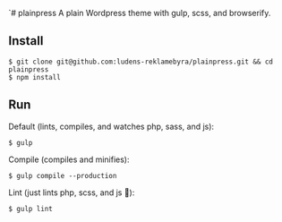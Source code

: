 `# plainpress
A plain Wordpress theme with gulp, scss, and browserify.

## Install
```
$ git clone git@github.com:ludens-reklamebyra/plainpress.git && cd plainpress
$ npm install
```

## Run
Default (lints, compiles, and watches php, sass, and js):
```
$ gulp
```
Compile (compiles and minifies):
```
$ gulp compile --production
```
Lint (just lints php, scss, and js :beer:):
```
$ gulp lint
```
